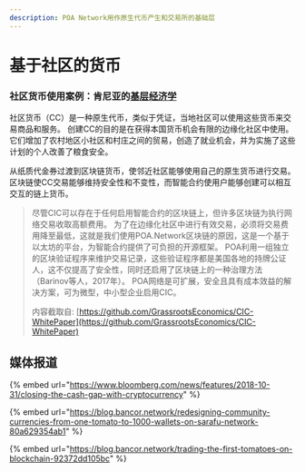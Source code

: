 ```yaml
---
description: POA Network用作原生代币产生和交易所的基础层
---
```


# 基于社区的货币

### 社区货币使用案例：肯尼亚的[基层经济学](https://www.grassrootseconomics.org/)

社区货币（CC）是一种原生代币，类似于凭证，当地社区可以使用这些货币来交易商品和服务。 创建CC的目的是在获得本国货币机会有限的边缘化社区中使用。 它们增加了农村地区小社区和村庄之间的贸易，创造了就业机会，并为实施了这些计划的个人改善了粮食安全。

从纸质代金券过渡到区块链货币，使邻近社区能够使用自己的原生货币进行交易。 区块链使CC交易能够维持安全性和不变性，而智能合约使用户能够创建可以相互交互的链上货币。

> 尽管CIC可以存在于任何启用智能合约的区块链上，但许多区块链为执行网络交易收取高额费用。 为了在边缘化社区中进行有效交易，必须将交易费用降至最低，这就是我们使用POA.Network区块链的原因，这是一个基于以太坊的平台，为智能合约提供了可负担的开源框架。 POA利用一组独立的区块验证程序来维护交易记录，这些验证程序都是美国各地的持牌公证人，这不仅提高了安全性，同时还启用了区块链上的一种治理方法（Barinov等人，2017年）。 POA网络是可扩展，安全且具有成本效益的解决方案，可为微型，中小型企业启用CIC。
>
> 内容截取自: [https://github.com/GrassrootsEconomics/CIC-WhitePaper](https://github.com/GrassrootsEconomics/CIC-WhitePaper)

## 媒体报道

{% embed url="https://www.bloomberg.com/news/features/2018-10-31/closing-the-cash-gap-with-cryptocurrency" %}

{% embed url="https://blog.bancor.network/redesigning-community-currencies-from-one-tomato-to-1000-wallets-on-sarafu-network-80a629354ab1" %}

{% embed url="https://blog.bancor.network/trading-the-first-tomatoes-on-blockchain-92372dd105bc" %}



